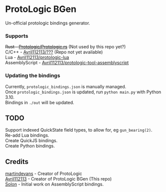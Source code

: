 # ProtoLogic BGen
Un-official protologic bindings generator.

### Supports
~~Rust - [Protologic/Protologic.rs](https://github.com/Protologic/Protologic.rs)~~ (Not used by this repo yet?)  
C/C++ - [Avril112113/???](https://github.com/Avril112113/) (Repo not yet available)  
Lua - [Avril112113/protologic-lua](https://github.com/Avril112113/protologic-lua)  
AssemblyScript - [Avril112113/protologic-tool-assemblyscript](https://github.com/Avril112113/protologic-tool-assemblyscript)  

### Updating the bindings
Currently, `protologic_bindings.json` is manually managed.  
Once `protologic_bindings.json` is updated, run `python main.py` with Python 3.10.  
Bindings in `./out` will be updated.  


## TODO
Support indexed QuickState field types, to allow for, eg `gun_bearing(2)`.  
Re-add Lua bindings.  
Create QuickJS bindings.  
Create Python bindings.  


## Credits
[martindevans](https://github.com/martindevans) - Creator of ProtoLogic  
[Avril112113](https://github.com/Avril112113) - Creator of ProtoLogic BGen (This repo)  
[Solon](https://github.com/1solon) - Initial work on AssemblyScript bindings.  
